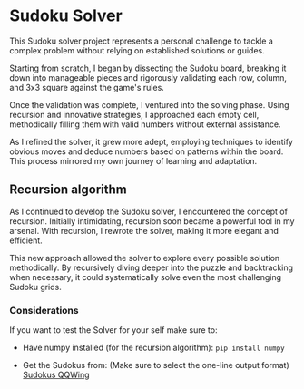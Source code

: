 # Sudoku Solver

This Sudoku solver project represents a personal challenge to tackle a complex problem without relying on established solutions or guides.

Starting from scratch, I began by dissecting the Sudoku board, breaking it down into manageable pieces and rigorously validating each row, column, and 3x3 square against the game's rules.

Once the validation was complete, I ventured into the solving phase. Using recursion and innovative strategies, I approached each empty cell, methodically filling them with valid numbers without external assistance.

As I refined the solver, it grew more adept, employing techniques to identify obvious moves and deduce numbers based on patterns within the board. This process mirrored my own journey of learning and adaptation.

## Recursion algorithm
As I continued to develop the Sudoku solver, I encountered the concept of recursion. Initially intimidating, recursion soon became a powerful tool in my arsenal. With recursion, I rewrote the solver, making it more elegant and efficient.

This new approach allowed the solver to explore every possible solution methodically. By recursively diving deeper into the puzzle and backtracking when necessary, it could systematically solve even the most challenging Sudoku grids.

### Considerations
If you want to test the Solver for your self make sure to:

- Have numpy installed (for the recursion algorithm):
`pip install numpy`

- Get the Sudokus from: (Make sure to select the one-line output format)
[Sudokus QQWing](https://qqwing.com/generate.html)
